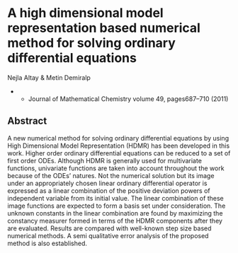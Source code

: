 # A high dimensional model representation based numerical method for solving ordinary differential equations

Nejla Altay & Metin Demiralp
* * Journal of Mathematical Chemistry volume 49, pages687–710 (2011)

<h2>Abstract</h2>
<p>
A new numerical method for solving ordinary differential equations by using High Dimensional Model Representation
(HDMR) has been developed in this work. 
Higher order ordinary differential equations can be reduced to a set of first order ODEs. 
Although HDMR is generally used for multivariate functions, 
univariate functions are taken into account throughout the work because of the ODEs’ natures. 
Not the numerical solution but its image under an appropriately chosen linear ordinary differential operator is 
expressed as a linear combination of the positive deviation powers of independent variable from 
its initial value. The linear combination of these image functions are expected to 
form a basis set under consideration. The unknown constants in the linear combination are found by 
maximizing the constancy measurer formed in terms of the HDMR components after they are evaluated. 
Results are compared with well-known step size based numerical methods. 
A semi qualitative error analysis of the proposed method is also established.
</p>



